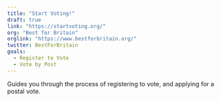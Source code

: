 ```yaml
---
title: "Start Voting!"
draft: true
link: "https://startvoting.org/"
org: "Best for Britain"
orglink: "https://www.bestforbritain.org/"
twitter: BestForBritain
goals:
  - Register to Vote
  - Vote by Post
---
```


Guides you through the process of registering to vote, and applying for a postal vote.

<!--more-->
